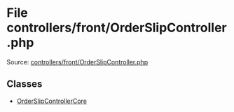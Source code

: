 File controllers/front/OrderSlipController.php
=========

Source: [controllers/front/OrderSlipController.php](https://github.com/PrestaShop/PrestaShop/blob/1.6.0.9/controllers/front/OrderSlipController.php)


Classes
-------

* [OrderSlipControllerCore](class.OrderSlipControllerCore.md)

